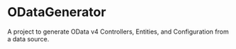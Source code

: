 # ODataGenerator
A project to generate OData v4 Controllers, Entities, and Configuration from a data source.
